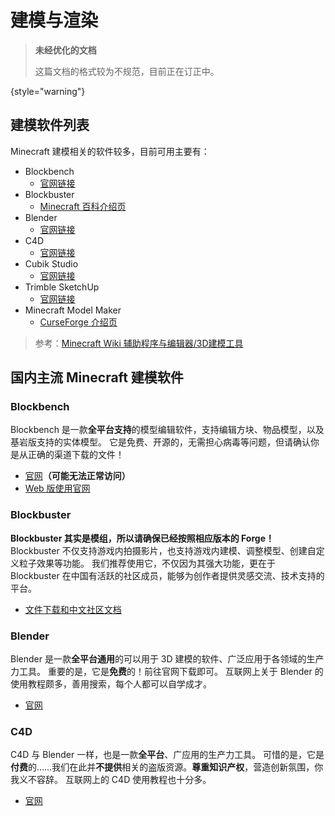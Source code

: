 # 建模与渲染

> **未经优化的文档**
> 
> 这篇文档的格式较为不规范，目前正在订正中。
>
{style="warning"}

<show-structure depth="2"></show-structure>

## 建模软件列表

Minecraft 建模相关的软件较多，目前可用主要有：

- Blockbench
    - [官网链接](https://www.blockbench.net/)
- Blockbuster
    - [Minecraft 百科介绍页](https://www.mcmod.cn/class/2344.html)
- Blender
    - [官网链接](https://www.blender.org/)
- C4D
    - [官网链接](https://www.maxon.net/zh/cinema-4d)
- Cubik Studio
    - [官网链接](https://cubik.studio/)
- Trimble SketchUp
    - [官网链接](https://www.sketchup.com/zh-CN/plans-and-pricing/sketchup-free)
- Minecraft Model Maker
    - [CurseForge 介绍页](https://www.curseforge.com/minecraft/mc-mods/model-creator-app?__cf_chl_captcha_tk__=bK64ZVC_xGHiWLhEVD0mOymH35BIUiELfJzSQTFbpks-1640959193-0-gaNycGzNDiU)

> 参考：[Minecraft Wiki 辅助程序与编辑器/3D建模工具](https://zh.minecraft.wiki/w/%E8%BE%85%E5%8A%A9%E7%A8%8B%E5%BA%8F%E4%B8%8E%E7%BC%96%E8%BE%91%E5%99%A8/3D%E5%BB%BA%E6%A8%A1%E5%B7%A5%E5%85%B7)

## 国内主流 Minecraft 建模软件

### Blockbench

Blockbench 是一款**全平台支持**的模型编辑软件，支持编辑方块、物品模型，以及基岩版支持的实体模型。
它是免费、开源的，无需担心病毒等问题，但请确认你是从正确的渠道下载的文件！

- [官网](https://www.blockbench.net/)**（可能无法正常访问）**
- [Web 版使用官网](https://web.blockbench.net/)

### Blockbuster

**Blockbuster 其实是模组，所以请确保已经按照相应版本的 Forge！**
Blockbuster 不仅支持游戏内拍摄影片，也支持游戏内建模、调整模型、创建自定义粒子效果等功能。
我们推荐使用它，不仅因为其强大功能，更在于 Blockbuster 在中国有活跃的社区成员，能够为创作者提供灵感交流、技术支持的平台。

- [文件下载和中文社区文档](https://www.yuque.com/mhmzh/faq)

### Blender

Blender 是一款**全平台通用**的可以用于 3D 建模的软件、广泛应用于各领域的生产力工具。
重要的是，它是**免费**的！前往官网下载即可。
互联网上关于 Blender 的使用教程颇多，善用搜索，每个人都可以自学成才。

- [官网](https://www.blender.org/)

### C4D

C4D 与 Blender 一样，也是一款**全平台**、广应用的生产力工具。
可惜的是，它是**付费**的……我们在此并**不提供**相关的盗版资源。**尊重知识产权**，营造创新氛围，你我义不容辞。
互联网上的 C4D 使用教程也十分多。

- [官网](https://www.maxon.net/zh/cinema-4d)
